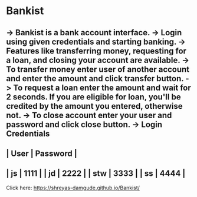 # Bankist
-> Bankist is a bank account interface.
-> Login using given credentials and starting banking.
-> Features like transferring money, requesting for a loan, and closing your account are available.
-> To transfer money enter user of another account and enter the amount and click transfer button.
-> To request a loan enter the amount and wait for 2 seconds. If you are eligible for loan, you'll be credited by the amount you entered, otherwise not.
-> To close account enter your user and password and click close button.
-> Login Credentials
----------------------
| User  |   Password |
----------------------
| js    |    1111    |
| jd    |    2222    |
| stw   |    3333    |
| ss    |    4444    |
----------------------

Click here: https://shreyas-damgude.github.io/Bankist/
